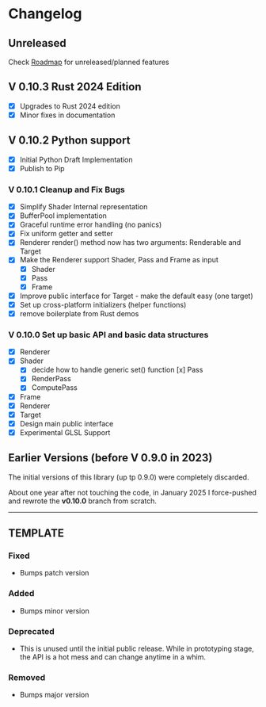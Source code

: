 # Changelog

## Unreleased

Check [Roadmap](/ROADMAP.md) for unreleased/planned features

## V 0.10.3 Rust 2024 Edition

- [x] Upgrades to Rust 2024 edition
- [x] Minor fixes in documentation

## V 0.10.2 Python support

- [x] Initial Python Draft Implementation
- [x] Publish to Pip

### V 0.10.1 Cleanup and Fix Bugs

- [x] Simplify Shader Internal representation
- [x] BufferPool implementation
- [x] Graceful runtime error handling (no panics)
- [x] Fix uniform getter and setter
- [x] Renderer render() method now has two arguments: Renderable and Target
- [x] Make the Renderer support Shader, Pass and Frame as input
  - [x] Shader
  - [x] Pass
  - [x] Frame
- [x] Improve public interface for Target - make the default easy (one target)
- [x] Set up cross-platform initializers (helper functions)
- [x] remove boilerplate from Rust demos

### V 0.10.0 Set up basic API and basic data structures

- [x] Renderer
- [x] Shader
  - [x] decide how to handle generic set() function
        [x] Pass
  - [x] RenderPass
  - [x] ComputePass
- [x] Frame
- [x] Renderer
- [x] Target
- [x] Design main public interface
- [x] Experimental GLSL Support

## Earlier Versions (before V 0.9.0 in 2023)

The initial versions of this library (up tp 0.9.0) were completely discarded.

About one year after not touching the code, in January 2025 I force-pushed and rewrote the **v0.10.0** branch from scratch.

---

## TEMPLATE

### Fixed

- Bumps patch version

### Added

- Bumps minor version

### Deprecated

- This is unused until the initial public release. While in prototyping stage, the API is a hot mess and can change anytime in a whim.

### Removed

- Bumps major version
